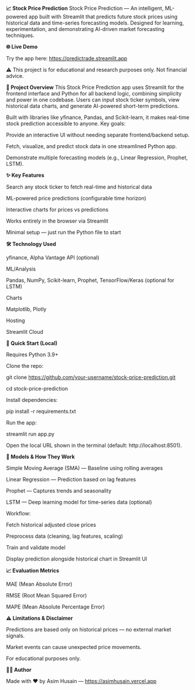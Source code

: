 **📈 Stock Price Prediction**
Stock Price Prediction — An intelligent, ML-powered app built with Streamlit that predicts future stock prices using historical data and time-series forecasting models. Designed for learning, experimentation, and demonstrating AI-driven market forecasting techniques.


**🌐 Live Demo**

Try the app here: https://predictrade.streamlit.app

⚠️ This project is for educational and research purposes only. Not financial advice.


**🧠 Project Overview**
This Stock Price Prediction app uses Streamlit for the frontend interface and Python for all backend logic, combining simplicity and power in one codebase. Users can input stock ticker symbols, view historical data charts, and generate AI-powered short-term predictions. 

Built with libraries like yfinance, Pandas, and Scikit-learn, it makes real-time stock prediction accessible to anyone.
Key goals:

Provide an interactive UI without needing separate frontend/backend setup.

Fetch, visualize, and predict stock data in one streamlined Python app.

Demonstrate multiple forecasting models (e.g., Linear Regression, Prophet, LSTM).


**✨ Key Features**

Search any stock ticker to fetch real-time and historical data

ML-powered price predictions (configurable time horizon)

Interactive charts for prices vs predictions

Works entirely in the browser via Streamlit

Minimal setup — just run the Python file to start


**🛠 Technology Used**

yfinance, Alpha Vantage API (optional)

ML/Analysis

Pandas, NumPy, Scikit-learn, Prophet, TensorFlow/Keras (optional for LSTM)

Charts

Matplotlib, Plotly

Hosting

Streamlit Cloud 


**🚀 Quick Start (Local)**

Requires Python 3.9+

Clone the repo:

git clone https://github.com/your-username/stock-price-prediction.git

cd stock-price-prediction

Install dependencies:

pip install -r requirements.txt

Run the app:

streamlit run app.py

Open the local URL shown in the terminal (default: http://localhost:8501).


**🔬 Models & How They Work**

Simple Moving Average (SMA) — Baseline using rolling averages

Linear Regression — Prediction based on lag features

Prophet — Captures trends and seasonality

LSTM — Deep learning model for time-series data (optional)

Workflow:

Fetch historical adjusted close prices

Preprocess data (cleaning, lag features, scaling)

Train and validate model

Display prediction alongside historical chart in Streamlit UI


**📈 Evaluation Metrics**

MAE (Mean Absolute Error)

RMSE (Root Mean Squared Error)

MAPE (Mean Absolute Percentage Error)


**⚠️ Limitations & Disclaimer**

Predictions are based only on historical prices — no external market signals.

Market events can cause unexpected price movements.

For educational purposes only.


**👨‍💻 Author**

Made with ❤️ by Asim Husain — https://asimhusain.vercel.app
